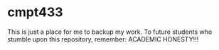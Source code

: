 # cmpt433
This is just a place for me to backup my work. To future students who stumble upon this repository, remember: ACADEMIC HONESTY!!! 
